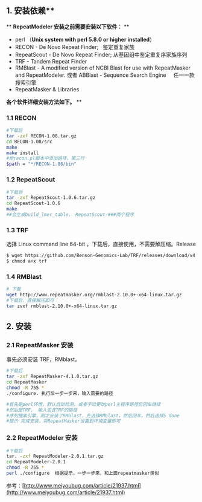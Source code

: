 ## 1. 安装依赖\*\*

\*\*
**RepeatModeler 安装之前需要安装以下软件：**
\*\*

- perl （**Unix system with perl 5.8.0 or higher installed**）
- RECON - De Novo Repeat Finder;   鉴定重复家族
- RepeatScout - De Novo Repeat Finder; 从基因组中鉴定重复序家族序列
- TRF - Tandem Repeat Finder
- RMBlast - A modified version of NCBI Blast for use with RepeatMasker and RepeatModeler. 或者 ABBlast - Sequence Search Engine     任一一款搜索引擎
- RepeatMasker & Libraries

**各个软件详细安装方法如下。**
\*\*

### 1.1 RECON

```bash
#下载后
tar -zxf RECON-1.08.tar.gz
cd RECON-1.08/src
make
make install
#给recon.pl脚本中添加路径，第三行
$path = "*/RECON-1.08/bin"
```

### 1.2 RepeatScout

```bash
#下载后
tar -zxf RepeatScout-1.0.6.tar.gz
cd RepeatScout-1.0.6
make
##会生成build_lmer_table， RepeatScout-###两个程序
```

### 1.3 TRF

选择 Linux command line 64-bit ，下载后，直接使用，不需要解压缩。Release

```bash
$ wget https://github.com/Benson-Genomics-Lab/TRF/releases/download/v4.09.1/trf409.linux64 -O trf
$ chmod a+x trf
```

### 1.4 RMBlast

```bash
# 下载
wget http://www.repeatmasker.org/rmblast-2.10.0+-x64-linux.tar.gz
#下载后，直接解压即可
tar zvxf rmblast-2.10.0+-x64-linux.tar.gz
```

## 2. 安装

### 2.1 RepeatMasker 安装

事先必须安装 TRF，RMblast。

```bash
#下载后
tar -zxf RepeatMasker-4.1.0.tar.gz
cd RepeatMasker
chmod -R 755 *
./configure. 执行后一步一步来，输入需要的路径

#首先是perl环境，默认自动检测，或者手动更改perl主程序路径后回车继续
#然后是TRF， 输入包含TRF的路径
#序列搜索引擎，刚才安装了RMblast，先选择RMblast，然后回车，然后选择5 done
#提示 完成安装，将RepeatMasker设置到环境变量即可
```

### 2.2 **RepeatModeler 安装**

```bash
#下载后
tar. -zxf RepeatModeler-2.0.1.tar.gz
cd RepeatModeler-2.0.1
chmod -R 755 *
perl ./configure  根据提示，一步一步来，和上面repeatmasker类似
```

参考：[http://www.meiyoubug.com/article/21937.html](http://www.meiyoubug.com/article/21937.html)
